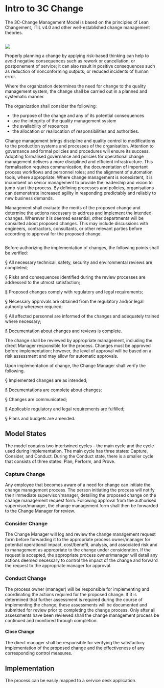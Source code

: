 # Intro to 3C Change

The 3C-Change Management Model is based on the principles of Lean Changement, ITIL v4.0 and other well-established change management theories.

<figure><img src="../../.gitbook/assets/image (44).png" alt=""><figcaption></figcaption></figure>

&#x20;![](<../../.gitbook/assets/image (4).png>)

Properly planning a change by applying risk-based thinking can help to avoid negative consequences such as rework or cancellation, or postponement of service; it can also result in positive consequences such as reduction of nonconforming outputs; or reduced incidents of human error.

Where the organization determines the need for change to the quality management system, the change shall be carried out in a planned and systematic manner.

The organization shall consider the following:

* the purpose of the change and any of its potential consequences
* use the integrity of the quality management system
* the availability of resources
* the allocation or reallocation of responsibilities and authorities.

Change management brings discipline and quality control to modifications to the production systems and processes of the organisation. Attention to governance and formal policies and procedures will ensure its success. Adopting formalised governance and policies for operational change management delivers a more disciplined and efficient infrastructure. This formalisation requires communication; the documentation of important process workflows and personnel roles; and the alignment of automation tools, where appropriate. Where change management is nonexistent, it is incumbent on senior management to provide the leadership and vision to jump-start the process. By defining processes and policies, organisations can demonstrate increased agility in responding predictably and reliably to new business demands.

Management shall evaluate the merits of the proposed change and determine the actions necessary to address and implement the intended changes. Wherever it is deemed essential, other departments will be consulted about proposed changes. This may include discussions with engineers, contractors, consultants, or other relevant parties before according to approval for the proposed change.

<figure><img src="../../.gitbook/assets/image (5).png" alt=""><figcaption></figcaption></figure>

Before authorizing the implementation of changes, the following points shall be verified:

§   All necessary technical, safety, security and environmental reviews are completed;

§   Risks and consequences identified during the review processes are addressed to the utmost satisfaction;

§   Proposed changes comply with regulatory and legal requirements;

§   Necessary approvals are obtained from the regulatory and/or legal authority wherever required;

§   All affected personnel are informed of the changes and adequately trained where necessary;

§   Documentation about changes and reviews is complete.

The change shall be reviewed by appropriate management, including the direct Manager responsible for the process. Changes must be approved before implementation; however, the level of approval will be based on a risk assessment and may allow for automatic approvals.

Upon implementation of change, the Change Manager shall verify the following.

§   Implemented changes are as intended;

§   Documentations are complete about changes;

§   Changes are communicated;

§   Applicable regulatory and legal requirements are fulfilled;

§   Plans and budgets are amended.

## Model States <a href="#_toc35339163" id="_toc35339163"></a>

The model contains two intertwined cycles – the main cycle and the cycle used during implementation. The main cycle has three states: Capture, Consider, and Conduct. During the Conduct state, there is a smaller cycle that consists of three states: Plan, Perform, and Prove.

### **Capture Change**

Any employee that becomes aware of a need for change can initiate the change management process. The person initiating the process will notify their immediate supervisor/manager, detailing the proposed change on the change management request form. Following approval from the authorised supervisor/manager, the change management form shall then be forwarded to the Change Manager for review.

### **Consider Change**

The Change Manager will log and review the change management request form before forwarding it to the appropriate process owner/manager for potential operational impact, cost/benefit, analysis, and associated risk and to management as appropriate to the change under consideration. If the request is accepted, the appropriate process owner/manager will detail any actions deemed necessary to control the impact of the change and forward the request to the appropriate manager for approval. &#x20;

### **Conduct Change**

The process owner (manager) will be responsible for implementing and coordinating the actions required for the proposed change. If it is determined that further assessment is required during the course of implementing the change, these assessments will be documented and submitted for review prior to completing the change process. Only after all assessments have been reviewed shall the change management process be continued and monitored through completion.

#### **Close Change**

The direct manager shall be responsible for verifying the satisfactory implementation of the proposed change and the effectiveness of any corresponding control measures.

## Implementation&#x20;

The process can be easily mapped to a service desk application.&#x20;

<figure><img src="../../.gitbook/assets/image (37).png" alt=""><figcaption></figcaption></figure>
